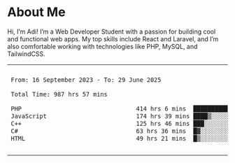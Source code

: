 <table border="0">
 <h1>About Me</h1>
 <p> Hi, I’m Adi! I’m a Web Developer Student with a passion for building cool and functional web apps. My top skills include React and Laravel, and I’m also comfortable working with technologies like PHP, MySQL, and TailwindCSS.


 <tr>
  <td>
  
 
 <!--START_SECTION:waka-->

```txt
From: 16 September 2023 - To: 29 June 2025

Total Time: 987 hrs 57 mins

PHP                                414 hrs 6 mins  ██████████▒░░░░░░░░░░░░░░   41.47 %
JavaScript                         174 hrs 39 mins ████▒░░░░░░░░░░░░░░░░░░░░   17.49 %
C++                                125 hrs 46 mins ███░░░░░░░░░░░░░░░░░░░░░░   12.60 %
C#                                 63 hrs 36 mins  █▓░░░░░░░░░░░░░░░░░░░░░░░   06.37 %
HTML                               49 hrs 21 mins  █▒░░░░░░░░░░░░░░░░░░░░░░░   04.94 %
```

<!--END_SECTION:waka-->
  </td>
    <td>
   <div align="start">
        <a href="https://open.spotify.com/user/dxso20he52f5d4ti73duavf95">
        <img width="200px" src="https://spotify-github-profile.kittinanx.com/api/view.svg?uid=dxso20he52f5d4ti73duavf95&cover_image=true&theme=default&show_offline=false&background_color=121212&interchange=false" alt="Spotify Now Playing">
    </a>
</div> 

  </td>
 </tr>

</table>





